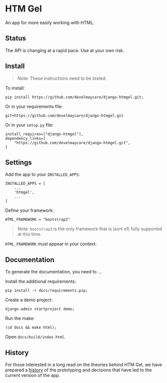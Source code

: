 # HTM Gel

An app for more easily working with HTML.

## Status

The API is changing at a rapid pace. Use at your own risk.

## Install

> Note: These instructions need to be tested.

To install:

	pip install https://github.com/develmaycare/django-htmgel.git;

Or in your requirements file:

	git+https://github.com/develmaycare/django-htmgel.git

Or in your ``setup.py`` file:

	install_requires=["django-htmgel"],
	dependency_links=[
		"https://github.com/develmaycare/django-htmgel.git",
	]

## Settings

Add the app to your ``INSTALLED_APPS``:

	INSTALLED_APPS = [
		...
		'htmgel',
		...
	]

Define your framework:

	HTML_FRAMEWORK = "bootstrap3"
	
> Note: ``bootstrap3`` is the only framework that is (sort of) fully supported at this time.

``HTML_FRAMEWORK`` must appear in your context.

## Documentation

To generate the documentation, you need to ...

Install the additional requirements:

	pip install -r docs/requirements.pip;
	
Create a demo project:

	django-admin startproject demo;
	
Run the make:

	(cd docs && make html);

Open ``docs/build/index.html``.

## History

For those interested in a long read on the theories behind HTM Gel, we have prepared a
[history](docs/source/history.rst) of the prototyping and decisions that have led to the 
current version of the app.

